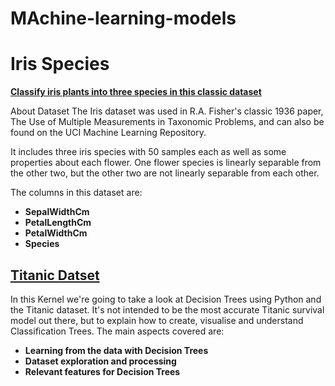 # MAchine-learning-models
<h1>Iris Species</h1>
<b><u>Classify iris plants into three species in this classic dataset</u></b>


About Dataset
The Iris dataset was used in R.A. Fisher's classic 1936 paper, The Use of Multiple Measurements in Taxonomic Problems, and can also be found on the UCI Machine Learning Repository.

It includes three iris species with 50 samples each as well as some properties about each flower. One flower species is linearly separable from the other two, but the other two are not linearly separable from each other.

The columns in this dataset are:

<b>
<ul>
<li>SepalWidthCm</li>
<li>PetalLengthCm</li>
<li>PetalWidthCm</li>
<li>Species</li>
</ul>
</b>
<h2> 
<u>Titanic Datset</u>
</h2>

In this Kernel we're going to take a look at Decision Trees using Python and the Titanic dataset. It's not intended to be the most accurate Titanic survival model out there, but to explain how to create, visualise and understand Classification Trees. The main aspects covered are:

<b>
<ul>
<li>Learning from the data with Decision Trees</li>
<li>Dataset exploration and processing</li>
<li>Relevant features for Decision Trees</li>
</ul>
</b>
